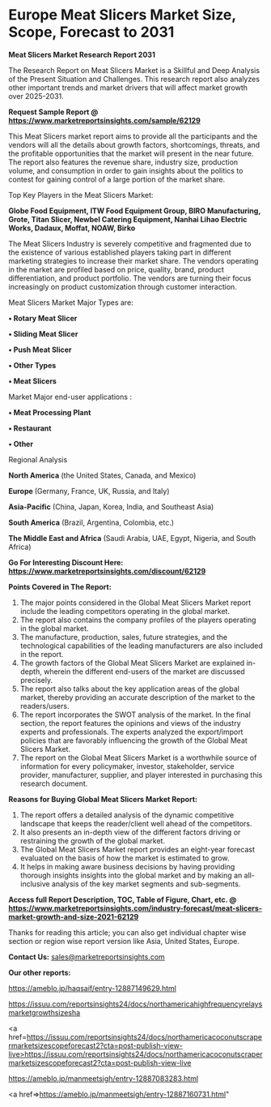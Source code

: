  # Europe Meat Slicers Market Size, Scope, Forecast to 2031

<strong>Meat Slicers Market Research Report 2031</strong>

The Research Report on Meat Slicers Market is a Skillful and Deep Analysis of the Present Situation and Challenges. This research report also analyzes other important trends and market drivers that will affect market growth over 2025-2031.

<strong>Request Sample Report @ <a href=https://www.marketreportsinsights.com/sample/62129>https://www.marketreportsinsights.com/sample/62129</a></strong>

This Meat Slicers market report aims to provide all the participants and the vendors will all the details about growth factors, shortcomings, threats, and the profitable opportunities that the market will present in the near future. The report also features the revenue share, industry size, production volume, and consumption in order to gain insights about the politics to contest for gaining control of a large portion of the market share.

Top Key Players in the Meat Slicers Market:

<strong>Globe Food Equipment, ITW Food Equipment Group, BIRO Manufacturing, Grote, Titan Slicer, Newbel Catering Equipment, Nanhai Lihao Electric Works, Dadaux, Moffat, NOAW, Birko</strong>

The Meat Slicers Industry is severely competitive and fragmented due to the existence of various established players taking part in different marketing strategies to increase their market share. The vendors operating in the market are profiled based on price, quality, brand, product differentiation, and product portfolio. The vendors are turning their focus increasingly on product customization through customer interaction.

Meat Slicers Market Major Types are:

<strong>• Rotary Meat Slicer

• Sliding Meat Slicer

• Push Meat Slicer

• Other Types

• Meat Slicers</strong>

Market Major end-user applications :

<strong>• Meat Processing Plant

• Restaurant

• Other</strong>

Regional Analysis

</u><strong><b>North America</b></strong> (the United States, Canada, and Mexico)

<strong><b>Europe </b></strong>(Germany, France, UK, Russia, and Italy)

<strong><b>Asia-Pacific</b></strong> (China, Japan, Korea, India, and Southeast Asia)

<strong><b>South America</b></strong> (Brazil, Argentina, Colombia, etc.)

<strong><b>The Middle East and Africa</b></strong> (Saudi Arabia, UAE, Egypt, Nigeria, and South Africa)

<strong>Go For Interesting Discount Here: <a href=https://www.marketreportsinsights.com/discount/62129>https://www.marketreportsinsights.com/discount/62129</a></strong>

<strong>Points Covered in The Report:</strong>
<ol>
  <li>The major points considered in the Global Meat Slicers Market report include the leading competitors operating in the global market.</li>
  <li>The report also contains the company profiles of the players operating in the global market.</li>
  <li>The manufacture, production, sales, future strategies, and the technological capabilities of the leading manufacturers are also included in the report.</li>
  <li>The growth factors of the Global Meat Slicers Market are explained in-depth, wherein the different end-users of the market are discussed precisely.</li>
  <li>The report also talks about the key application areas of the global market, thereby providing an accurate description of the market to the readers/users.</li>
  <li>The report incorporates the SWOT analysis of the market. In the final section, the report features the opinions and views of the industry experts and professionals. The experts analyzed the export/import policies that are favorably influencing the growth of the Global Meat Slicers Market.</li>
  <li>The report on the Global Meat Slicers Market is a worthwhile source of information for every policymaker, investor, stakeholder, service provider, manufacturer, supplier, and player interested in purchasing this research document.</li>
</ol>
<strong>Reasons for Buying Global Meat Slicers Market Report:</strong>

<ol>
  <li>The report offers a detailed analysis of the dynamic competitive landscape that keeps the reader/client well ahead of the competitors.</li>
  <li>It also presents an in-depth view of the different factors driving or restraining the growth of the global market.</li>
  <li>The Global Meat Slicers Market report provides an eight-year forecast evaluated on the basis of how the market is estimated to grow.</li>
  <li>It helps in making aware business decisions by having providing thorough insights insights into the global market and by making an all-inclusive analysis of the key market segments and sub-segments.</li>
</ol>
<strong>Access full Report Description, TOC, Table of Figure, Chart, etc. @ <a href=https://www.marketreportsinsights.com/industry-forecast/meat-slicers-market-growth-and-size-2021-62129>https://www.marketreportsinsights.com/industry-forecast/meat-slicers-market-growth-and-size-2021-62129</a></strong>


Thanks for reading this article; you can also get individual chapter wise section or region wise report version like Asia, United States, Europe.

<strong>Contact Us:</strong>
sales@marketreportsinsights.com

<strong>Our other reports:</strong>

<a href=https://ameblo.jp/haqsaif/entry-12887149629.html>https://ameblo.jp/haqsaif/entry-12887149629.html</a>

<a href=https://issuu.com/reportsinsights24/docs/northamericahighfrequencyrelaysmarketgrowthsizesha>https://issuu.com/reportsinsights24/docs/northamericahighfrequencyrelaysmarketgrowthsizesha</a>

<a href=https://issuu.com/reportsinsights24/docs/northamericacoconutscrapermarketsizescopeforecast2?cta=post-publish-view-live>https://issuu.com/reportsinsights24/docs/northamericacoconutscrapermarketsizescopeforecast2?cta=post-publish-view-live</a>

<a href=https://ameblo.jp/manmeetsigh/entry-12887083283.html>https://ameblo.jp/manmeetsigh/entry-12887083283.html</a>

<a href=>https://ameblo.jp/manmeetsigh/entry-12887160731.html</a>"
